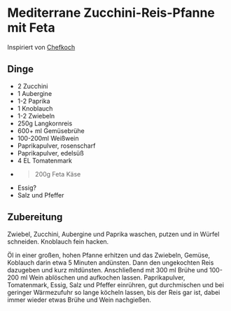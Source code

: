 # Mediterrane Zucchini-Reis-Pfanne mit Feta

Inspiriert von [Chefkoch](https://www.chefkoch.de/rezepte/1147671221053389/Mediterrane-Zucchini-Reis-Pfanne-mit-Feta.html)

## Dinge

- 2 Zucchini
- 1 Aubergine
- 1-2 Paprika
- 1 Knoblauch
- 1-2 Zwiebeln
- 250g Langkornreis
- 600+ ml Gemüsebrühe
- 100-200ml Weißwein
- Paprikapulver, rosenscharf
- Paprikapulver, edelsüß
- 4 EL Tomatenmark
- >200g Feta Käse
- Essig?
- Salz und Pfeffer

## Zubereitung

Zwiebel, Zucchini, Aubergine und Paprika waschen, putzen und in Würfel schneiden.
Knoblauch fein hacken.

Öl in einer großen, hohen Pfanne erhitzen und das Zwiebeln, Gemüse, Koblauch darin etwa 5 Minuten andünsten.
Dann den ungekochten Reis dazugeben und kurz mitdünsten.
Anschließend mit 300 ml Brühe und 100-200 ml Wein ablöschen und aufkochen lassen.
Paprikapulver, Tomatenmark, Essig, Salz und Pfeffer einrühren, gut durchmischen und bei geringer Wärmezufuhr so lange köcheln lassen, bis der Reis gar ist, dabei immer wieder etwas Brühe und Wein nachgießen.

